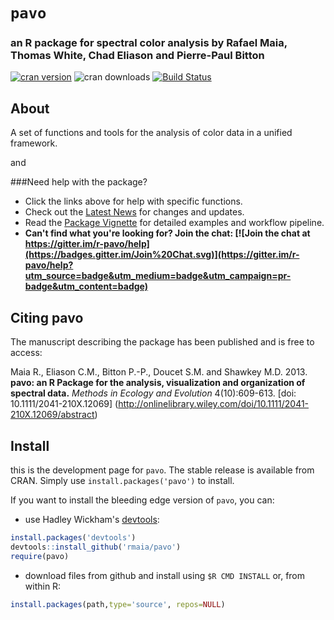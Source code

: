 # `pavo`

### an R package for spectral color analysis by Rafael Maia, Thomas White, Chad Eliason and Pierre-Paul Bitton

[![cran version](http://www.r-pkg.org/badges/version/pavo)](https://cran.r-project.org/package=pavo/)  ![cran downloads](http://cranlogs.r-pkg.org/badges/grand-total/pavo)  [![Build Status](https://travis-ci.org/rmaia/pavo.svg?branch=master)](https://travis-ci.org/rmaia/pavo/branches)  
<!-- revamp: [![Build Status](https://travis-ci.org/rmaia/pavo.svg?branch=revamp)](https://travis-ci.org/rmaia/pavo/branches) -->

## About

A set of functions and tools for the analysis of color data in a unified framework.

 and 

###Need help with the package? 
- Click the links above for help with specific functions.
- Check out the [Latest News](http://rafaelmaia.net/pavo/news/index.html) for changes and updates.
- Read the [Package Vignette](http://rafaelmaia.net/pavo/articles/pavo.html) for detailed examples and workflow pipeline.
- **Can't find what you're looking for? Join the chat: [![Join the chat at https://gitter.im/r-pavo/help](https://badges.gitter.im/Join%20Chat.svg)](https://gitter.im/r-pavo/help?utm_source=badge&utm_medium=badge&utm_campaign=pr-badge&utm_content=badge)**  
  
## Citing pavo

The manuscript describing the package has been published and is free to access: 

Maia R., Eliason C.M., Bitton P.-P., Doucet S.M. and Shawkey M.D. 2013. 
**pavo: an R Package for the analysis, visualization and organization of spectral data.** 
*Methods in Ecology and Evolution* 4(10):609-613. [doi: 10.1111/2041-210X.12069]
(http://onlinelibrary.wiley.com/doi/10.1111/2041-210X.12069/abstract)  
  
## Install

this is the development page for `pavo`. The stable release is available from CRAN. Simply use `install.packages('pavo')` to install.

If you want to install the bleeding edge version of `pavo`, you can:

* use Hadley Wickham's [devtools](https://github.com/hadley/devtools):

```r     
install.packages('devtools')
devtools::install_github('rmaia/pavo')
require(pavo)
```

* download files from github and install using `$R CMD INSTALL` or, from within R:

```r
install.packages(path,type='source', repos=NULL)
```
